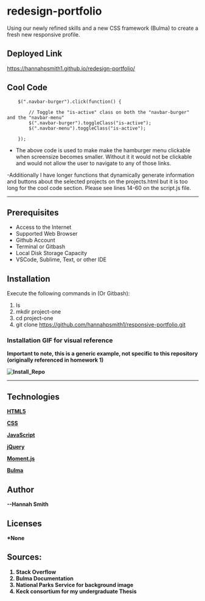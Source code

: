 # redesign-portfolio
Using our newly refined skills and a new CSS framework (Bulma) to create a fresh new responsive profile. 

## Deployed Link
https://hannahpsmith1.github.io/redesign-portfolio/

## Cool Code 
```
    $(".navbar-burger").click(function() {
  
        // Toggle the "is-active" class on both the "navbar-burger" and the "navbar-menu"
        $(".navbar-burger").toggleClass("is-active");
        $(".navbar-menu").toggleClass("is-active");
  
    });

```

- The above code is used to make make the hamburger menu clickable when screensize becomes smaller.  Without it it would not be clickable and would not allow the user to navigate to any of those links.  

-Additionally I have longer functions that dynamically generate information and buttons about the selected projects on the projects.html but it is too long for the cool code section.  Please see lines 14-60 on the script.js file. 

---

## Prerequisites
* Access to the Internet
* Supported Web Browser
* Github Account
* Terminal or Gitbash
* Local Disk Storage Capacity
* VSCode, Sublime, Text, or other IDE


## Installation
<p>Execute the following commands in  (Or Gitbash): 

1. ls 
2. mkdir project-one
3. cd project-one
4. git clone https://github.com/hannahpsmith1/responsive-portfolio.git

### Installation GIF for visual reference
<b> Important to note, this is a generic example, not specific to this repository (originally referenced in homework 1)<b>

![Install_Repo](https://user-images.githubusercontent.com/59800839/84457296-2bf62b80-ac17-11ea-9da2-f61f7d13522f.gif)

---

## Technologies

[HTML5](https://developer.mozilla.org/en-US/docs/Web/HTML)

[CSS](https://developer.mozilla.org/en-US/docs/Web/CSS)

[JavaScript](https://www.javascript.com/)

[jQuery](https://jquery.com/)

[Moment.js](https://momentjs.com/)

[Bulma](https://bulma.io/documentation/)


## Author
--Hannah Smith



## Licenses 
*None

## Sources: 
1. Stack Overflow 
2. Bulma Documentation
3. National Parks Service for background image
4. Keck consortium for my undergraduate Thesis

